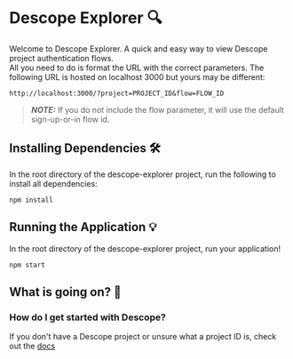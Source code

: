 # Descope Explorer 🔍

Welcome to Descope Explorer. A quick and easy way to view Descope project authentication flows. <br>
All you need to do is format the URL with the correct parameters. The following URL is hosted on localhost 3000 but yours may be different: 

```
http://localhost:3000/?project=PROJECT_ID&flow=FLOW_ID
```

> **_NOTE:_**  If you do not include the flow parameter, it will use the default sign-up-or-in flow id. 

## Installing Dependencies 🛠️

In the root directory of the descope-explorer project, run the following to install all dependencies:
```
npm install
```

## Running the Application 💡

In the root directory of the descope-explorer project, run your application!
```
npm start
```

## What is going on? 🤔

### How do I get started with Descope?
If you don't have a Descope project or unsure what a project ID is, check out the [docs](https://docs.descope.com/build/guides/gettingstarted/)

